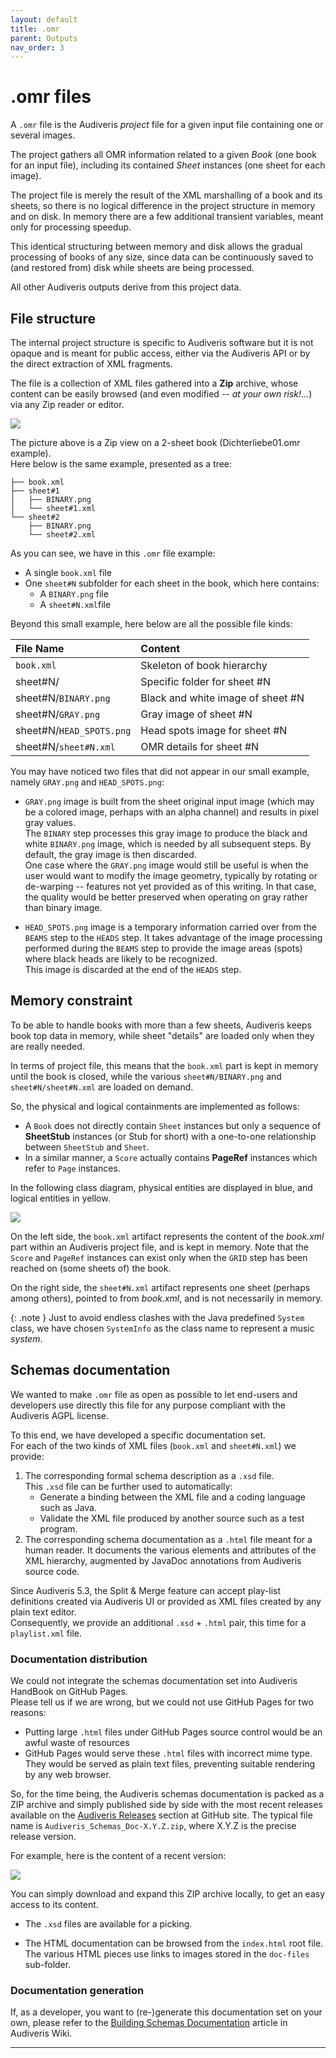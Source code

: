 ```yaml
---
layout: default
title: .omr
parent: Outputs
nav_order: 3
---
```

# .omr files

A `.omr` file is the Audiveris *project* file for a given input file containing one or several images.

The project gathers all OMR information related to a given *Book* (one book for an input file),
including its contained *Sheet* instances (one sheet for each image).

The project file is merely the result of the XML marshalling of a book and its sheets, so there
is no logical difference in the project structure in memory and on disk.
In memory there are a few additional transient variables, meant only for processing speedup.

This identical structuring between memory and disk allows the gradual processing of books of any size,
since data can be continuously saved to (and restored from) disk while sheets are being processed.

All other Audiveris outputs derive from this project data.

## File structure

The internal project structure is specific to Audiveris software but it is not opaque and is meant
for public access, either via the Audiveris API or by the direct extraction of XML fragments.

The file is a collection of XML files gathered into a **Zip** archive, whose content can be easily
browsed (and even modified -- *at your own risk!...*) via any Zip reader or editor.

![](../../assets/images/book_izarc.png)

The picture above is a Zip view on a 2-sheet book (Dichterliebe01.omr example).   
Here below is the same example, presented as a tree:

```
├── book.xml
├── sheet#1
│   ├── BINARY.png
│   └── sheet#1.xml
└── sheet#2
    ├── BINARY.png
    └── sheet#2.xml
```

As you can see, we have in this `.omr` file example:
- A single `book.xml` file
- One `sheet#N` subfolder for each sheet in the book, which here contains:
  - A `BINARY.png` file
  - A `sheet#N.xml`file

Beyond this small example, here below are all the possible file kinds:

| File Name                              | Content                                  |
| :----------------------------------    | :--------------------------------------- |
| `book.xml`                             | Skeleton of book hierarchy               |
| sheet#N/                               | Specific folder for sheet #N             |
| sheet#N/`BINARY.png`                   | Black and white image of sheet #N        |
| sheet#N/`GRAY.png`                     | Gray image of sheet #N                   |
| sheet#N/`HEAD_SPOTS.png`               | Head spots image for sheet #N            |
| sheet#N/`sheet#N.xml`                  | OMR details for sheet #N                 |

You may have noticed two files that did not appear in our small example,
namely `GRAY.png` and `HEAD_SPOTS.png`:

- `GRAY.png` image is built from the sheet original input image (which may be a colored image,
  perhaps with an alpha channel) and results in pixel gray values.  
  The `BINARY` step processes this gray image to produce the black and white `BINARY.png` image,
  which is needed by all subsequent steps.
  By default, the gray image is then discarded.   
  One case where the `GRAY.png` image would still be useful is when the user would want to modify
  the image geometry, typically by rotating or de-warping
  -- features not yet provided as of this writing.
  In that case, the quality would be better preserved when operating on gray rather than binary image.

- `HEAD_SPOTS.png` image is a temporary information carried over from the `BEAMS` step to the `HEADS` step.
It takes advantage of the image processing performed during the `BEAMS` step to provide the
image areas (spots) where black heads are likely to be recognized.  
This image is discarded at the end of the `HEADS` step.

## <a name="memory-constraint"></a>Memory constraint

To be able to handle books with more than a few sheets, Audiveris keeps book top data in memory,
while sheet "details" are loaded only when they are really needed.

In terms of project file, this means that the `book.xml` part is kept in memory until the book is
closed, while the various `sheet#N/BINARY.png` and `sheet#N/sheet#N.xml` are loaded on demand.

So, the physical and logical containments are implemented as follows:

* A `Book` does not directly contain `Sheet` instances but only a sequence of **SheetStub**
instances (or Stub for short) with a one-to-one relationship between `SheetStub` and `Sheet`.
* In a similar manner, a `Score` actually contains **PageRef** instances which refer to `Page`
instances.

In the following class diagram, physical entities are displayed in blue,
and logical entities in yellow.

![](../../assets/images/Book-vs-Sheet.png)

On the left side, the `book.xml` artifact represents the content of the *book.xml* part within an
Audiveris project file, and is kept in memory.
Note that the `Score` and `PageRef` instances can exist only when the `GRID` step has been
reached on (some sheets of) the book.

On the right side, the `sheet#N.xml` artifact represents one sheet (perhaps among others),
pointed to from *book.xml*, and is not necessarily in memory.

{: .note }
Just to avoid endless clashes with the Java predefined `System` class,
we have chosen `SystemInfo` as the class name to represent a music *system*.

## Schemas documentation

We wanted to make `.omr` file  as open as possible to let end-users and developers use directly
this file for any purpose compliant with the Audiveris AGPL license.

To this end, we have developed a specific documentation set.   
For each of the two kinds of XML files (`book.xml` and `sheet#N.xml`) we provide:

1. The corresponding formal schema description as a `.xsd` file.  
    This `.xsd` file can be further used to automatically:
     - Generate a binding between the XML file and a coding language such as Java.
     - Validate the XML file produced by another source such as a test program.
2. The corresponding schema documentation as a `.html` file meant for a human reader.
    It documents the various elements and attributes of the XML hierarchy,
    augmented by JavaDoc annotations from Audiveris source code.

Since Audiveris 5.3, the Split & Merge feature can accept play-list definitions created via
Audiveris UI or provided as XML files created by any plain text editor.   
Consequently, we provide an additional `.xsd` + `.html` pair, this time for a `playlist.xml` file.

### Documentation distribution

We could not integrate the schemas documentation set into Audiveris HandBook on GitHub Pages.   
Please tell us if we are wrong, but we could not use GitHub Pages for two reasons:
- Putting large `.html` files under GitHub Pages source control would be an awful waste of resources
- GitHub Pages would serve these `.html` files with incorrect mime type.   
  They would be served as plain text files, preventing suitable rendering by any web browser.

So, for the time being, the Audiveris schemas documentation is packed as a ZIP archive and simply
published side by side with the most recent releases available on the [Audiveris Releases]
section at GitHub site.
The typical file name is `Audiveris_Schemas_Doc-X.Y.Z.zip`, where X.Y.Z is the precise release version.

For example, here is the content of a recent version:

![](../../assets/images/schemas_doc_zip.png)

You can simply download and expand this ZIP archive locally, to get an easy access to its content.

- The `.xsd` files are available for a picking.

- The HTML documentation can be browsed from the `index.html` root file.
  The various HTML pieces use links to images stored in the `doc-files` sub-folder.


### Documentation generation

If, as a developer, you want to (re-)generate this documentation set on your own, please refer to the
[Building Schemas Documentation] article in Audiveris Wiki.

---
[Audiveris Releases]: https://github.com/Audiveris/audiveris/releases
[Building Schemas Documentation]: https://github.com/Audiveris/audiveris/wiki/Schemas-Documentation